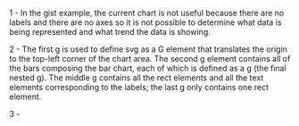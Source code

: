 1 - In the gist example, the current chart is not useful because there are no labels and there are no axes so it is 
not possible to determine what data is being represented and what trend the data is showing.

2 - The first g is used to define svg as a G element that translates the origin to the top-left corner of the chart area. 
The second g element contains all of the bars composing the bar chart, each of which is defined as a g (the final nested 
g). The middle g contains all the rect elements and all the text elements corresponding to the labels; the last g only 
contains one rect element.

3 - 
